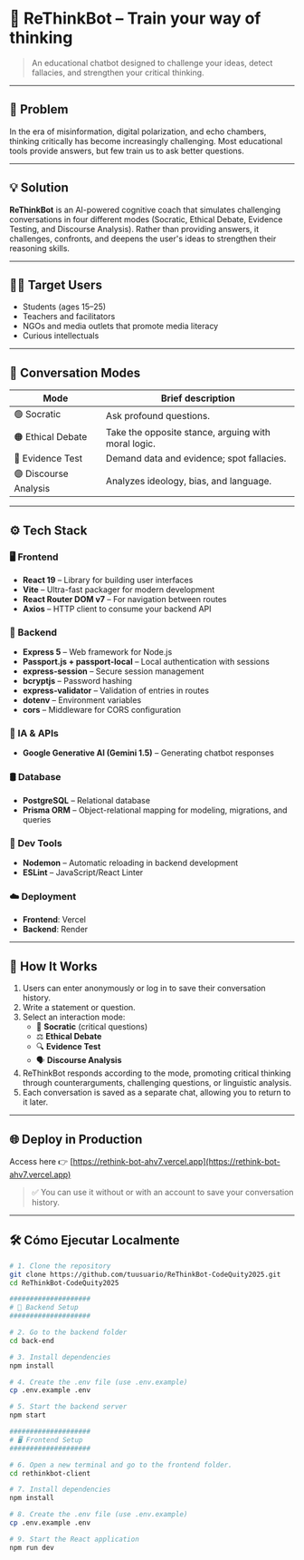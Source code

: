 # 🧠  ReThinkBot – Train your way of thinking
> An educational chatbot designed to challenge your ideas, detect fallacies, and strengthen your critical thinking.

------------------

## 📌 Problem
In the era of misinformation, digital polarization, and echo chambers, thinking critically has become increasingly challenging. Most educational tools provide answers, but few train us to ask better questions.

------------------

## 💡 Solution
**ReThinkBot** is an AI-powered cognitive coach that simulates challenging conversations in four different modes (Socratic, Ethical Debate, Evidence Testing, and Discourse Analysis). Rather than providing answers, it challenges, confronts, and deepens the user's ideas to strengthen their reasoning skills.

------------------

## 🧑‍🎓 Target Users
- Students (ages 15–25)
- Teachers and facilitators
- NGOs and media outlets that promote media literacy
- Curious intellectuals

------------------

## 🧩 Conversation Modes

| Mode                     | Brief description                                   |
|--------------------------|------------------------------------------------------|
| 🟢 Socratic             | Ask profound questions.                              |
| 🟠 Ethical Debate       | Take the opposite stance, arguing with moral logic.  |
| 🔵 Evidence Test        | Demand data and evidence; spot fallacies.            |
| 🟣 Discourse Analysis   | Analyzes ideology, bias, and language.               |

------------------

## ⚙️ Tech Stack
### 🖥️ Frontend
- **React 19** – Library for building user interfaces
- **Vite** – Ultra-fast packager for modern development
- **React Router DOM v7** – For navigation between routes
- **Axios** – HTTP client to consume your backend API

### 🧠 Backend
- **Express 5** – Web framework for Node.js
- **Passport.js + passport-local** – Local authentication with sessions
- **express-session** – Secure session management
- **bcryptjs** – Password hashing
- **express-validator** – Validation of entries in routes
- **dotenv** – Environment variables
- **cors** – Middleware for CORS configuration

### 🧬 IA & APIs
- **Google Generative AI (Gemini 1.5)** – Generating chatbot responses

### 🛢️ Database
- **PostgreSQL** – Relational database
- **Prisma ORM** – Object-relational mapping for modeling, migrations, and queries

### 🧪 Dev Tools
- **Nodemon** – Automatic reloading in backend development
- **ESLint** – JavaScript/React Linter

### ☁️ Deployment
- **Frontend**: Vercel  
- **Backend**: Render

------------------

## 🧪 How It Works
1. Users can enter anonymously or log in to save their conversation history.
2. Write a statement or question.
3. Select an interaction mode:
   - 🧠 **Socratic** (critical questions)
   - ⚖️ **Ethical Debate**
   - 🔍 **Evidence Test**
   - 🗣️ **Discourse Analysis**
4. ReThinkBot responds according to the mode, promoting critical thinking through counterarguments, challenging questions, or linguistic analysis.
5. Each conversation is saved as a separate chat, allowing you to return to it later.

------------------

## 🌐 Deploy in Production
Access here 👉 [https://rethink-bot-ahv7.vercel.app](https://rethink-bot-ahv7.vercel.app)

> ✅ You can use it without or with an account to save your conversation history.

------------------

## 🛠️ Cómo Ejecutar Localmente

```bash
# 1. Clone the repository
git clone https://github.com/tuusuario/ReThinkBot-CodeQuity2025.git
cd ReThinkBot-CodeQuity2025

####################
# 🔧 Backend Setup
####################

# 2. Go to the backend folder
cd back-end

# 3. Install dependencies
npm install

# 4. Create the .env file (use .env.example)
cp .env.example .env

# 5. Start the backend server
npm start

####################
# 🖥️ Frontend Setup
####################

# 6. Open a new terminal and go to the frontend folder.
cd rethinkbot-client

# 7. Install dependencies
npm install

# 8. Create the .env file (use .env.example)
cp .env.example .env

# 9. Start the React application
npm run dev

